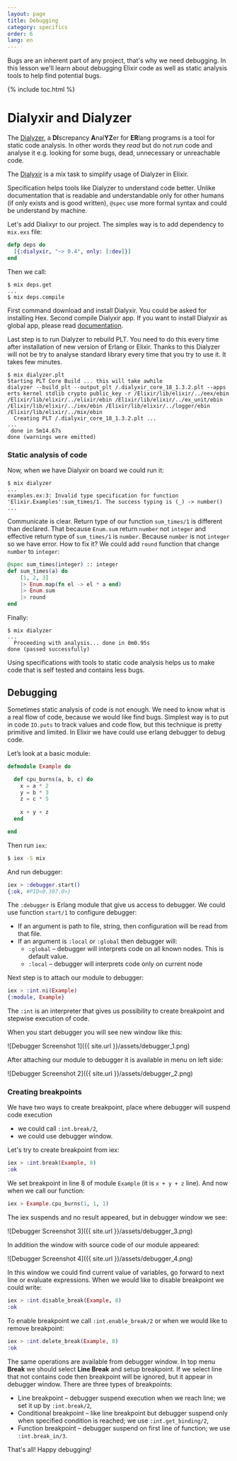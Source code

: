 ```yaml
---
layout: page
title: Debugging
category: specifics
order: 6
lang: en
---
```


Bugs are an inherent part of any project, that's why we need debugging. In this lesson we'll learn about debugging Elixir code as well as static analysis tools to help find potential bugs. 

{% include toc.html %}

# Dialyxir and Dialyzer

The [Dialyzer](http://erlang.org/doc/man/dialyzer.html), a **DI**screpancy **A**nal**YZ**er for **ER**lang programs is a tool for static code analysis. In other words they _read_ but do not _run_ code and analyse it e.g. looking for some bugs, dead, unnecessary or unreachable code.
   
The [Dialyxir](https://github.com/jeremyjh/dialyxir) is a mix task to simplify usage of Dialyzer in Elixir.  

Specification helps tools like Dialyzer to understand code better. Unlike documentation that is readable and understandable only for other humans (if only exists and is good written), `@spec` use more formal syntax and could be understand by machine.

Let's add Dialixyr to our project. The simples way is to add dependency to `mix.exs` file:
 
```elixir
defp deps do
  [{:dialyxir, "~> 0.4", only: [:dev]}]
end
```

Then we call:

```shell
$ mix deps.get
...
$ mix deps.compile
```

First command download and install Dialyxir. You could be asked for installing Hex. Second compile Dialyxir app. If you want to install Dialyxir as global app, please read [documentation](https://github.com/jeremyjh/dialyxir#installation).

Last step is to run Dialyzer to rebuild PLT. You need to do this every time after installation of new version of Erlang or Elixir. Thanks to this Dialyzer will not be try to analyse standard library every time that you try to use it. It takes few minutes.

```shell
$ mix dialyzer.plt
Starting PLT Core Build ... this will take awhile
dialyzer --build_plt --output_plt /.dialyxir_core_18_1.3.2.plt --apps erts kernel stdlib crypto public_key -r /Elixir/lib/elixir/../eex/ebin /Elixir/lib/elixir/../elixir/ebin /Elixir/lib/elixir/../ex_unit/ebin /Elixir/lib/elixir/../iex/ebin /Elixir/lib/elixir/../logger/ebin /Elixir/lib/elixir/../mix/ebin
  Creating PLT /.dialyxir_core_18_1.3.2.plt ...
...
 done in 5m14.67s
done (warnings were emitted)
```

### Static analysis of code
 
Now, when we have Dialyxir on board we could run it:
 
```shell
$ mix dialyzer
...
examples.ex:3: Invalid type specification for function 'Elixir.Examples':sum_times/1. The success typing is (_) -> number()
...
```

Communicate is clear. Return type of our function `sum_times/1` is different than declared. That because `Enum.sum` return `number` not `integer` and effective return type of `sum_times/1` is `number`. Because `number` is not `integer` so we have error. How to fix it? We could add `round` function that change `number` to `integer`:

```elixir
@spec sum_times(integer) :: integer
def sum_times(a) do
    [1, 2, 3]
    |> Enum.map(fn el -> el * a end)
    |> Enum.sum
    |> round
end
```

Finally:

```shell
$ mix dialyzer
...
  Proceeding with analysis... done in 0m0.95s
done (passed successfully)
```

Using specifications with tools to static code analysis helps us to make code that is self tested and contains less bugs.  

## Debugging

Sometimes static analysis of code is not enough. We need to know what is a real flow of code, because we would like find bugs. Simplest way is to put in code `IO.puts` to track values and code flow, but this technique is pretty primitive and limited. In Elixir we have could use erlang debugger to debug code. 

Let’s look at a basic module:

```elixir
defmodule Example do

  def cpu_burns(a, b, c) do
    x = a * 2
    y = b * 3
    z = c * 5
    
    x + y + z
  end

end
```

Then run `iex`:
 
```bash
$ iex -S mix
```

And run debugger:

```elixir
iex > :debugger.start()
{:ok, #PID<0.307.0>}
```

The `:debugger` is Erlang module that give us access to debugger. We could use function `start/1` to configure debugger:
 
+ If an argument is path to file, string, then configuration will be read from that file. 
+ If an argument is `:local` or `:global` then debugger will:
    + `:global` – debugger will interprets code on all known nodes. This is default value.
    + `:local` – debugger will interprets code only on current node

Next step is to attach our module to debugger:

```elixir
iex > :int.ni(Example)
{:module, Example}
```

The `:int` is an interpreter that gives us possibility to create breakpoint and stepwise execution of code. 

When you start debugger you will see new window like this:

![Debugger Screenshot 1]({{ site.url }}/assets/debugger_1.png)

After attaching our module to debugger it is available in menu on left side:

![Debugger Screenshot 2]({{ site.url }}/assets/debugger_2.png)

### Creating breakpoints

We have two ways to create breakpoint, place where debugger will suspend code execution

+ we could call `:int.break/2`,
+ we could use debugger window.

Let's try to create breakpoint from iex:

```elixir
iex > :int.break(Example, 8)
:ok
```

We set breakpoint in line 8 of module `Example` (it is `x + y + z` line). And now when we call our function:
 
```elixir
iex > Example.cpu_burns(1, 1, 1)
```

The iex suspends and no result appeared, but in debugger window we see:

![Debugger Screenshot 3]({{ site.url }}/assets/debugger_3.png)

In addition the window with source code of our module appeared:

![Debugger Screenshot 4]({{ site.url }}/assets/debugger_4.png)

In this window we could find current value of variables, go forward to next line or evaluate expressions. When we would like to disable breakpoint we could write:

```elixir
iex > :int.disable_break(Example, 8)
:ok
```

To enable breakpoint we call `:int.enable_break/2` or when we would like to remove breakpoint:

```elixir
iex > :int.delete_break(Example, 8)
:ok
```

The same operations are available from debugger window. In top menu __Break__ we should select __Line Break__ and setup breakpoint. If we select line that not contains code then breakpoint will be ignored, but it appear in debugger window. There are three types of breakpoints:

+ Line breakpoint – debugger suspend execution when we reach line; we set it up by `:int.break/2`,
+ Conditional breakpoint – like line breakpoint but debugger suspend only when specified condition is reached; we use `:int.get_binding/2`,
+ Function breakpoint – debugger suspend on first line of function; we use `:int.break_in/3`.

That's all! Happy debugging!

